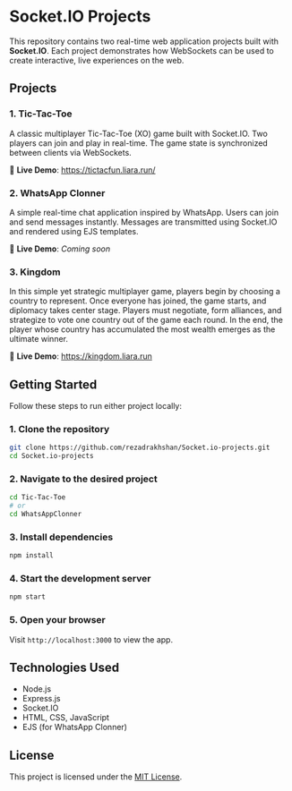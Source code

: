 # Socket.IO Projects

This repository contains two real-time web application projects built with **Socket.IO**. Each project demonstrates how WebSockets can be used to create interactive, live experiences on the web.

## Projects

### 1. Tic-Tac-Toe

A classic multiplayer Tic-Tac-Toe (XO) game built with Socket.IO. Two players can join and play in real-time. The game state is synchronized between clients via WebSockets.

🔗 **Live Demo**: https://tictacfun.liara.run/  

### 2. WhatsApp Clonner

A simple real-time chat application inspired by WhatsApp. Users can join and send messages instantly. Messages are transmitted using Socket.IO and rendered using EJS templates.

🔗 **Live Demo**: _Coming soon_  

### 3. Kingdom

In this simple yet strategic multiplayer game, players begin by choosing a country to represent. Once everyone has joined, the game starts, and diplomacy takes center stage. Players must negotiate, form alliances, and strategize to vote one country out of the game each round. In the end, the player whose country has accumulated the most wealth emerges as the ultimate winner.

🔗 **Live Demo**: https://kingdom.liara.run 

## Getting Started

Follow these steps to run either project locally:

### 1. Clone the repository

```bash
git clone https://github.com/rezadrakhshan/Socket.io-projects.git
cd Socket.io-projects
```

### 2. Navigate to the desired project

```bash
cd Tic-Tac-Toe
# or
cd WhatsAppClonner
```

### 3. Install dependencies

```bash
npm install
```

### 4. Start the development server

```bash
npm start
```

### 5. Open your browser

Visit `http://localhost:3000` to view the app.

## Technologies Used

- Node.js
- Express.js
- Socket.IO
- HTML, CSS, JavaScript
- EJS (for WhatsApp Clonner)

## License

This project is licensed under the [MIT License](LICENSE).
